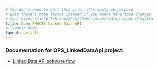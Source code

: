 ```yaml
---
# You don't need to edit this file, it's empty on purpose.
# Edit theme's home layout instead if you wanna make some changes
# See: https://jekyllrb.com/docs/themes/#overriding-theme-defaults
title: Open PHACTS Linked Data API
# layout: home
layout: default
---
```


### Documentation for OPS_LinkedDataApi project.

* [Linked Data API software flow](flow)
